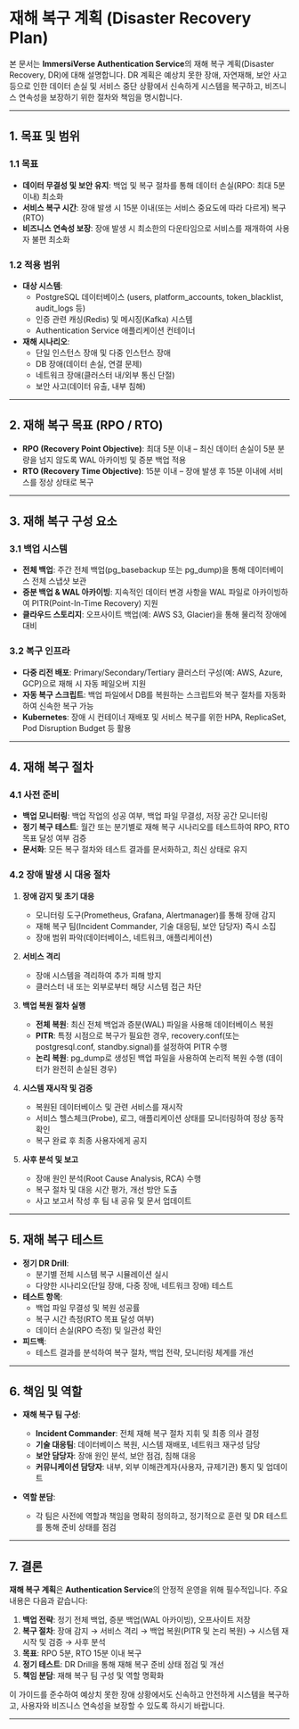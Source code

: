 # 재해 복구 계획 (Disaster Recovery Plan)

본 문서는 **ImmersiVerse Authentication Service**의 재해 복구 계획(Disaster Recovery, DR)에 대해 설명합니다. DR 계획은 예상치 못한 장애, 자연재해, 보안 사고 등으로 인한 데이터 손실 및 서비스 중단 상황에서 신속하게 시스템을 복구하고, 비즈니스 연속성을 보장하기 위한 절차와 책임을 명시합니다.

---

## 1. 목표 및 범위

### 1.1 목표

- **데이터 무결성 및 보안 유지**: 백업 및 복구 절차를 통해 데이터 손실(RPO: 최대 5분 이내) 최소화
- **서비스 복구 시간**: 장애 발생 시 15분 이내(또는 서비스 중요도에 따라 다르게) 복구(RTO)
- **비즈니스 연속성 보장**: 장애 발생 시 최소한의 다운타임으로 서비스를 재개하여 사용자 불편 최소화

### 1.2 적용 범위

- **대상 시스템**:
  - PostgreSQL 데이터베이스 (users, platform_accounts, token_blacklist, audit_logs 등)
  - 인증 관련 캐싱(Redis) 및 메시징(Kafka) 시스템
  - Authentication Service 애플리케이션 컨테이너
- **재해 시나리오**:
  - 단일 인스턴스 장애 및 다중 인스턴스 장애
  - DB 장애(데이터 손실, 연결 문제)
  - 네트워크 장애(클러스터 내/외부 통신 단절)
  - 보안 사고(데이터 유출, 내부 침해)

---

## 2. 재해 복구 목표 (RPO / RTO)

- **RPO (Recovery Point Objective)**: 최대 5분 이내 – 최신 데이터 손실이 5분 분량을 넘지 않도록 WAL 아카이빙 및 증분 백업 적용
- **RTO (Recovery Time Objective)**: 15분 이내 – 장애 발생 후 15분 이내에 서비스를 정상 상태로 복구

---

## 3. 재해 복구 구성 요소

### 3.1 백업 시스템

- **전체 백업**: 주간 전체 백업(pg_basebackup 또는 pg_dump)을 통해 데이터베이스 전체 스냅샷 보관
- **증분 백업 & WAL 아카이빙**: 지속적인 데이터 변경 사항을 WAL 파일로 아카이빙하여 PITR(Point-In-Time Recovery) 지원
- **클라우드 스토리지**: 오프사이트 백업(예: AWS S3, Glacier)을 통해 물리적 장애에 대비

### 3.2 복구 인프라

- **다중 리전 배포**: Primary/Secondary/Tertiary 클러스터 구성(예: AWS, Azure, GCP)으로 재해 시 자동 페일오버 지원
- **자동 복구 스크립트**: 백업 파일에서 DB를 복원하는 스크립트와 복구 절차를 자동화하여 신속한 복구 가능
- **Kubernetes**: 장애 시 컨테이너 재배포 및 서비스 복구를 위한 HPA, ReplicaSet, Pod Disruption Budget 등 활용

---

## 4. 재해 복구 절차

### 4.1 사전 준비

- **백업 모니터링**: 백업 작업의 성공 여부, 백업 파일 무결성, 저장 공간 모니터링
- **정기 복구 테스트**: 월간 또는 분기별로 재해 복구 시나리오를 테스트하여 RPO, RTO 목표 달성 여부 검증
- **문서화**: 모든 복구 절차와 테스트 결과를 문서화하고, 최신 상태로 유지

### 4.2 장애 발생 시 대응 절차

1. **장애 감지 및 초기 대응**
   - 모니터링 도구(Prometheus, Grafana, Alertmanager)를 통해 장애 감지
   - 재해 복구 팀(Incident Commander, 기술 대응팀, 보안 담당자) 즉시 소집
   - 장애 범위 파악(데이터베이스, 네트워크, 애플리케이션)

2. **서비스 격리**
   - 장애 시스템을 격리하여 추가 피해 방지
   - 클러스터 내 또는 외부로부터 해당 시스템 접근 차단

3. **백업 복원 절차 실행**
   - **전체 복원**: 최신 전체 백업과 증분(WAL) 파일을 사용해 데이터베이스 복원
   - **PITR**: 특정 시점으로 복구가 필요한 경우, recovery.conf(또는 postgresql.conf, standby.signal)를 설정하여 PITR 수행
   - **논리 복원**: pg_dump로 생성된 백업 파일을 사용하여 논리적 복원 수행 (데이터가 완전히 손실된 경우)

4. **시스템 재시작 및 검증**
   - 복원된 데이터베이스 및 관련 서비스를 재시작
   - 서비스 헬스체크(Probe), 로그, 애플리케이션 상태를 모니터링하여 정상 동작 확인
   - 복구 완료 후 최종 사용자에게 공지

5. **사후 분석 및 보고**
   - 장애 원인 분석(Root Cause Analysis, RCA) 수행
   - 복구 절차 및 대응 시간 평가, 개선 방안 도출
   - 사고 보고서 작성 후 팀 내 공유 및 문서 업데이트

---

## 5. 재해 복구 테스트

- **정기 DR Drill**:
  - 분기별 전체 시스템 복구 시뮬레이션 실시
  - 다양한 시나리오(단일 장애, 다중 장애, 네트워크 장애) 테스트
- **테스트 항목**:
  - 백업 파일 무결성 및 복원 성공률
  - 복구 시간 측정(RTO 목표 달성 여부)
  - 데이터 손실(RPO 측정) 및 일관성 확인
- **피드백**:
  - 테스트 결과를 분석하여 복구 절차, 백업 전략, 모니터링 체계를 개선

---

## 6. 책임 및 역할

- **재해 복구 팀 구성**:
  - **Incident Commander**: 전체 재해 복구 절차 지휘 및 최종 의사 결정
  - **기술 대응팀**: 데이터베이스 복원, 시스템 재배포, 네트워크 재구성 담당
  - **보안 담당자**: 장애 원인 분석, 보안 점검, 침해 대응
  - **커뮤니케이션 담당자**: 내부, 외부 이해관계자(사용자, 규제기관) 통지 및 업데이트

- **역할 분담**:
  - 각 팀은 사전에 역할과 책임을 명확히 정의하고, 정기적으로 훈련 및 DR 테스트를 통해 준비 상태를 점검

---

## 7. 결론

**재해 복구 계획**은 **Authentication Service**의 안정적 운영을 위해 필수적입니다. 주요 내용은 다음과 같습니다:

1. **백업 전략**: 정기 전체 백업, 증분 백업(WAL 아카이빙), 오프사이트 저장
2. **복구 절차**: 장애 감지 → 서비스 격리 → 백업 복원(PITR 및 논리 복원) → 시스템 재시작 및 검증 → 사후 분석
3. **목표**: RPO 5분, RTO 15분 이내 복구
4. **정기 테스트**: DR Drill을 통해 재해 복구 준비 상태 점검 및 개선
5. **책임 분담**: 재해 복구 팀 구성 및 역할 명확화

이 가이드를 준수하여 예상치 못한 장애 상황에서도 신속하고 안전하게 시스템을 복구하고, 사용자와 비즈니스 연속성을 보장할 수 있도록 하시기 바랍니다.

---